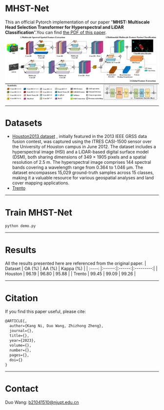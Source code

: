# MHST-Net
This an official Pytorch implementation of our paper "**MHST: Multiscale Head Selection Transformer for Hyperspectral and LiDAR Classification**".You can find [the PDF of this paper]().
![MHST-Net](./figure/MHST-Net.png)
****
# Datasets
- [Houston2013 dataset](https://hyperspectral.ee.uh.edu/?page_id=459)
, initially featured in the 2013 IEEE GRSS data fusion contest, was captured using the ITRES CASI-1500 sensor over the University of Houston campus in June 2012. The dataset includes a hyperspectral image (HSI) and a LiDAR-based digital surface model (DSM), both sharing dimensions of 349 × 1905 pixels and a spatial resolution of 2.5 m. The hyperspectral image comprises 144 spectral bands covering a wavelength range from 0.364 to 1.046 μm. The dataset encompasses 15,029 ground-truth samples across 15 classes, making it a valuable resource for various geospatial analyses and land cover mapping applications.
- [Trento](https://github.com/danfenghong/IEEE_GRSL_EndNet/blob/master/README.md)
****
# Train MHST-Net
``` 
python demo.py
``` 
****
# Results
All the results presented here are referenced from the original paper.
| Dataset | OA (%) | AA (%) | Kappa (%) |
| :----: |:------:|:------:|:---------:|
| Houston  | 96.19  | 96.80  |   95.88   |
| Trento  | 99.45  | 99.09  |   99.26   |
****
# Citation
If you find this paper useful, please cite:
``` 
@ARTICLE{,
  author={Kang Ni, Duo Wang, Zhizhong Zheng},
  journal={}, 
  title={}, 
  year={2023},
  volume={},
  number={},
  pages={},
  doi={}
}
```
****
# Contact
Duo Wang: [b21041510@njupt.edu.cn](b21041510@njupt.edu.cn)

